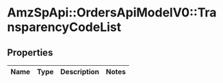 # AmzSpApi::OrdersApiModelV0::TransparencyCodeList

## Properties
Name | Type | Description | Notes
------------ | ------------- | ------------- | -------------


